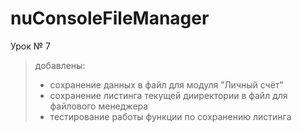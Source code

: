 # nuConsoleFileManager
Урок № 7
> добавлены:
> + сохранение данных в файл для модуля "Личный счёт"
> + сохранение листинга текущей дииректории в файл для файлового менеджера
> + тестирование работы функции по сохранению листинга
